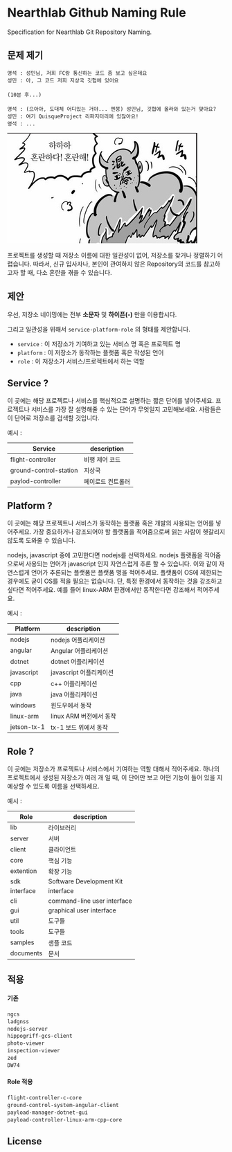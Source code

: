 # Nearthlab Github Naming Rule

Specification for Nearthlab Git Repository Naming.

## 문제 제기


```
영석 : 성민님, 저희 FC랑 통신하는 코드 좀 보고 싶은데요
성민 : 아, 그 코드 저희 지상국 깃헙에 있어요

(10분 후...)

영석 : (으아아, 도대체 어디있는 거야... 멘붕) 성민님, 깃헙에 올라와 있는거 맞아요?
성민 : 여기 QuisqueProject 리파지터리에 있잖아요!
영석 : ...
```

![혼란해](./img/honranhae.jpg)

프로젝트를 생성할 때 저장소 이름에 대한 일관성이 없어, 저장소를 찾거나 정렬하기 어렵습니다. 따라서, 신규 입사자나, 본인이 관여하지 않은 Repository의 코드를 참고하고자 할 때, 다소 혼란을 겪을 수 있습니다.

## 제안

우선, 저장소 네이밍에는 전부 **소문자** 및 **하이픈(-)** 만을 이용합시다.

그리고 일관성을 위해서 `service-platform-role` 의 형태를 제안합니다.

- `service` : 이 저장소가 기여하고 있는 서비스 명 혹은 프로젝트 명
- `platform` : 이 저장소가 동작하는 플랫폼 혹은 작성된 언어
- `role` : 이 저장소가 서비스/프로젝트에서 하는 역할

## Service ?

이 곳에는 해당 프로젝트나 서비스를 핵심적으로 설명하는 짧은 단어를 넣어주세요. 프로젝트나 서비스를 가장 잘 설명해줄 수 있는 단어가 무엇일지 고민해보세요. 사람들은 이 단어로 저장소를 검색할 것입니다.

예시 :

| Service | description   |
| --- | --- |
| flight-controller | 비행 제어 코드 |
| ground-control-station | 지상국 |
| paylod-controller | 페이로드 컨트롤러 |

## Platform ?

이 곳에는 해당 프로젝트나 서비스가 동작하는 플랫폼 혹은 개발의 사용되는 언어를 넣어주세요. 가장 중요하거나 강조되어야 할 플랫폼을 적어줌으로써 읽는 사람이 헷갈리지 않도록 도와줄 수 있습니다.

nodejs, javascript 중에 고민한다면 nodejs를 선택하세요. nodejs 플랫폼을 적어줌으로써 사용되는 언어가 javascript 인지 자연스럽게 추론 할 수 있습니다. 이와 같이 자연스럽게 언어가 추론되는 플랫폼은 플랫폼 명을 적어주세요. 플랫폼이 OS에 제한되는 경우에도 굳이 OS를 적을 필요는 없습니다. 단, 특정 환경에서 동작하는 것을 강조하고 싶다면 적어주세요. 예를 들어 linux-ARM 환경에서만 동작한다면 강조해서 적어주세요. 

예시 :

| Platform | description   |
| --- | --- |
| nodejs | nodejs 어플리케이션 |
| angular | Angular 어플리케이션 |
| dotnet | dotnet 어플리케이션 |
| javascript | javascript 어플리케이션 |
| cpp | c++ 어플리케이션 |
| java | java 어플리케이션 |
| windows | 윈도우에서 동작 |
| linux-arm | linux ARM 버전에서 동작 |
| jetson-tx-1 | tx-1 보드 위에서 동작 |

## Role ?

이 곳에는 저장소가 프로젝트나 서비스에서 기여하는 역할 대해서 적어주세요. 하나의 프로젝트에서 생성된 저장소가 여러 개 일 때, 이 단어만 보고 어떤 기능이 들어 있을 지 예상할 수 있도록 이름을 선택하세요.

예시 :

| Role | description   |
| --- | --- |
| lib | 라이브러리 |
| server | 서버 |
| client | 클라이언트 |
| core | 핵심 기능 |
| extention | 확장 기능 |
| sdk | Software Development Kit |
| interface | interface |
| cli | command-line user interface |
| gui | graphical user interface |
| util | 도구들 |
| tools | 도구들 |
| samples | 샘플 코드 |
| documents | 문서 |

## 적용

#### 기존

```bash
ngcs
ladgnss
nodejs-server
hippogriff-gcs-client
photo-viewer
inspection-viewer
zed
DW74
```

#### Role 적용

```bash
flight-controller-c-core
ground-control-system-angular-client
payload-manager-dotnet-gui
payload-controller-linux-arm-cpp-core
```

## License
